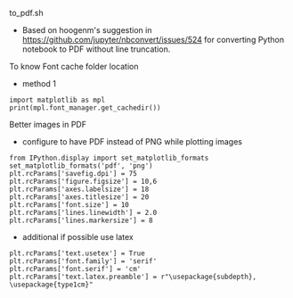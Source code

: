 
to_pdf.sh
- Based on hoogenm's suggestion in https://github.com/jupyter/nbconvert/issues/524 for converting Python notebook to PDF without line truncation.

To know Font cache folder location

- method 1
```
import matplotlib as mpl
print(mpl.font_manager.get_cachedir())
```

Better images in PDF

- configure to have PDF instead of PNG while plotting images
```
from IPython.display import set_matplotlib_formats
set_matplotlib_formats('pdf', 'png')
plt.rcParams['savefig.dpi'] = 75
plt.rcParams['figure.figsize'] = 10,6
plt.rcParams['axes.labelsize'] = 18
plt.rcParams['axes.titlesize'] = 20
plt.rcParams['font.size'] = 10
plt.rcParams['lines.linewidth'] = 2.0
plt.rcParams['lines.markersize'] = 8
```

- additional if possible use latex
```
plt.rcParams['text.usetex'] = True
plt.rcParams['font.family'] = 'serif'
plt.rcParams['font.serif'] = 'cm'
plt.rcParams['text.latex.preamble'] = r"\usepackage{subdepth}, \usepackage{type1cm}"
```
